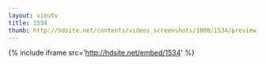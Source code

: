 ```yaml
---
layout: sieutv
title: 1534
thumb: http://hdsite.net/contents/videos_screenshots/1000/1534/preview_360p.mp4.jpg
---
```

{% include iframe src='http://hdsite.net/embed/1534' %}
 
